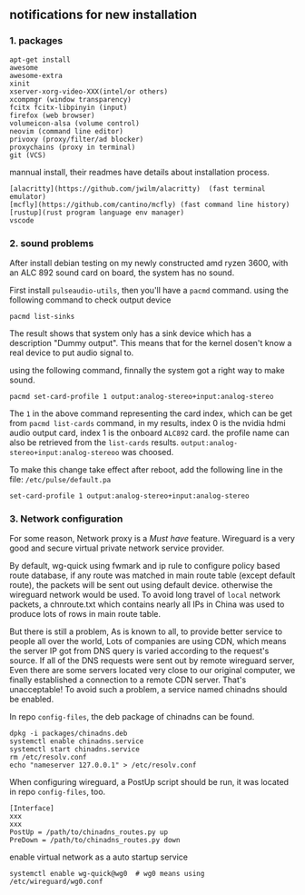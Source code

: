 ## notifications for new installation

### 1. packages

```
apt-get install 
awesome
awesome-extra
xinit
xserver-xorg-video-XXX(intel/or others)
xcompmgr (window transparency)
fcitx fcitx-libpinyin (input)
firefox (web browser)
volumeicon-alsa (volume control)
neovim (command line editor)
privoxy (proxy/filter/ad blocker)
proxychains (proxy in terminal)
git (VCS)
```

mannual install, their readmes have details about installation process.
```
[alacritty](https://github.com/jwilm/alacritty)  (fast terminal emulator)
[mcfly](https://github.com/cantino/mcfly) (fast command line history)
[rustup](rust program language env manager)
vscode
```


### 2. sound problems

After install debian testing on my newly constructed amd ryzen 3600,
with an ALC 892 sound card on board, the system has no sound.

First install `pulseaudio-utils`, then you'll have a `pacmd` command.
using the following command to check output device

```
pacmd list-sinks
```
The result shows that system only has a sink device which has a description "Dummy output".
This means that for the kernel dosen't know a real device to put audio signal to.

using the following command, finnally the system got a right way to make sound.

```
pacmd set-card-profile 1 output:analog-stereo+input:analog-stereo
```
The `1` in the above command representing the card index, which can be get from `pacmd list-cards`
command, in my results, index 0 is the nvidia hdmi audio output card, index 1 is the onboard
`ALC892` card. the profile name can also be retrieved from the `list-cards` results.
`output:analog-stereo+input:analog-stereoo` was choosed.

To make this change take effect after reboot, add the following line in the file: `/etc/pulse/default.pa`

```
set-card-profile 1 output:analog-stereo+input:analog-stereo
```



### 3. Network configuration

For some reason, Network proxy is a *Must have* feature. Wireguard is a very good and secure virtual private network service provider. 

By default, wg-quick using fwmark and ip rule to configure policy based route database, if any route was matched in main route table (except default route), the packets will be sent out using default device. otherwise the wireguard network would be used. To avoid long travel of `local` network packets, a chnroute.txt which contains nearly all IPs in China was used to produce lots of rows in main route table.

But there is still a problem, As is known to all, to provide better service to people all over the world, Lots of companies are using CDN, which means the server IP got from DNS query is varied according to the request's source. If all of the DNS requests were sent out by remote wireguard server, Even there are some servers located very close to our original computer, we finally established a connection to a remote CDN server. That's unacceptable! To avoid such a problem, a service named chinadns should be enabled.

In repo `config-files`, the deb package of chinadns can be found.

```
dpkg -i packages/chinadns.deb
systemctl enable chinadns.service
systemctl start chinadns.service
rm /etc/resolv.conf
echo "nameserver 127.0.0.1" > /etc/resolv.conf
```

When configuring wireguard, a PostUp script should be run, it was located in repo `config-files`, too.

```
[Interface]
xxx
xxx
PostUp = /path/to/chinadns_routes.py up
PreDown = /path/to/chinadns_routes.py down
```

enable virtual network as a auto startup service

```
systemctl enable wg-quick@wg0  # wg0 means using /etc/wireguard/wg0.conf
```
